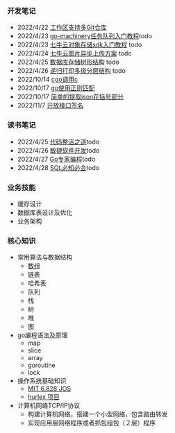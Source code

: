 ### 开发笔记
- 2022/4/22 [工作区支持多Git仓库](https://github.com/jeefs/blog/blob/d9cee1863bcc188656ce7d79eb33f252b83bd791/codeNotes/multi-git.md)
- 2022/4/23 [go-machinery任务队列入门教程]()todo
- 2022/4/23 [七牛云对象存储sdk入门教程]() todo
- 2022/4/24 [七牛云图片异步上传方案](https://github.com/jeefs/blog/blob/a10f7afe398fca1e796925f4f36af1f4d17d2b50/bookNotes/uploading-files-asynchronously-using-qiniu.txt) todo
- 2022/4/25 [数据库存储树形结构]() todo
- 2022/4/26 [递归打印多级分层结构]() todo
- 2022/10/14 [cgo调用c](./codeNotes/cgo.md)
- 2022/10/17 [go使用正则匹配](./codeNotes/go-use-regxp.md)
- 2022/10/17 [简单的提取json花括号部分](./codeNotes/split-jsonStr.md)
- 2022/11/7  [开放接口签名](./codeNotes/open-api-sign.md)

### 读书笔记
- 2022/4/25 [代码整洁之道]()todo
- 2022/4/26 [敏捷软件开发]()todo
- 2022/4/27 [Go专家编程]()todo
- 2022/4/28 [SQL必知必会]()todo
### 业务技能
- 缓存设计
- 数据库表设计及优化
- 业务架构

### 核心知识
- 常用算法与数据结构
  - [数组](./coreKownledge/algo/array.md)
  - 链表
  - 哈希表
  - 队列
  - 栈
  - 树
  - 堆
  - 图
- go编程语法及原理
  - map
  - slice
  - array
  - goroutine
  - lock
- 操作系统基础知识
  -  [MIT 6.828 JOS](https://zhuanlan.zhihu.com/p/74028717) 
  -  [hurlex 项目](http://wiki.0xffffff.org/)
- 计算机网络TCP/IP协议
  - 构建计算机网络，搭建一个小型网络，包含路由转发 
  - 实现应用层网络程序或者抓包组包（２层）程序
